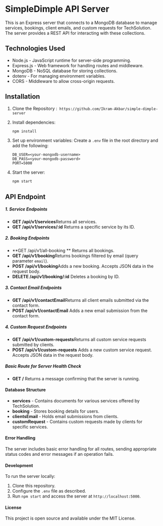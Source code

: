 # SimpleDimple API Server

This is an Express server that connects to a MongoDB database to manage services, bookings, client emails, and custom requests for TechSolution. The server provides a REST API for interacting with these collections.

## Technologies Used

- Node.js - JavaScript runtime for server-side programming.
- Express.js - Web framework for handling routes and middleware.
- MongoDB - NoSQL database for storing collections.
- dotenv - For managing environment variables.
- CORS - Middleware to allow cross-origin requests.

## Installation

1. Clone the Repository :` https://github.com/Ikram-Akbar/simple-dimple-server`
2. Install dependencies:

   ```bash
   npm install
   ```
3. Set up environment variables:
   Create a `.env` file in the root directory and add the following:

   ```plaintext
   DB_USER=<your-mongodb-username>
   DB_PASS=<your-mongodb-password>
   PORT=5000
   ```
4. Start the server:

   ```bash
   npm start
   ```

## API Endpoint

##### 1. Service Endpoints

- **GET /api/v1/services**Returns all services.
- **GET /api/v1/services/:id**
  Returns a specific service by its ID.

##### 2. Booking Endpoints

- **GET /api/v1/all-booking ** Returns all bookings.
- **GET /api/v1/booking**Returns bookings filtered by email (query parameter `email`).
- **POST /api/v1/booking**Adds a new booking. Accepts JSON data in the request body.
- **DELETE /api/v1/booking/:id**
  Deletes a booking by ID.

##### 3. Contact Email Endpoints

- **GET /api/v1/contactEmail**Returns all client emails submitted via the contact form.
- **POST /api/v1/contactEmail**
  Adds a new email submission from the contact form.

##### 4. Custom Request Endpoints

- **GET /api/v1/custom-requests**Returns all custom service requests submitted by clients.
- **POST /api/v1/custom-requests**
  Adds a new custom service request. Accepts JSON data in the request body.

##### Basic Route for Server Health Check

- **GET /**
  Returns a message confirming that the server is running.

#### Database Structure

- **services** - Contains documents for various services offered by TechSolution.
- **booking** - Stores booking details for users.
- **clientsEmail** - Holds email submissions from clients.
- **customRequest** - Contains custom requests made by clients for specific services.

#### Error Handling

The server includes basic error handling for all routes, sending appropriate status codes and error messages if an operation fails.

#### Development

To run the server locally:

1. Clone this repository.
2. Configure the `.env` file as described.
3. Run `npm start` and access the server at `http://localhost:5000`.

#### License

This project is open source and available under the MIT License.
